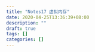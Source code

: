 ```yaml
---
title: "Notes17 虚拟内存"
date: 2020-04-25T13:36:39+08:00
description: ""
draft: true
tags: []
categories: []
---
```

